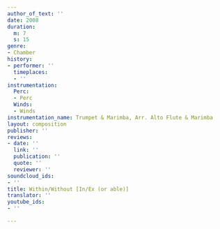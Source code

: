 ```yaml
---
author_of_text: ''
date: 2008
duration:
  m: 7
  s: 15
genre:
- Chamber
history:
- performer: ''
  timeplaces:
  - ''
instrumentation:
  Perc:
  - Perc
  Winds:
  - Winds
instrumentation_name: Trumpet & Marimba, Arr. Alto Flute & Marimba
layout: composition
publisher: ''
reviews:
- date: ''
  link: ''
  publication: ''
  quote: ''
  reviewer: ''
soundcloud_ids:
- ''
title: Within/Without [In/Ex (or able)]
translator: ''
youtube_ids:
- ''

---
```


